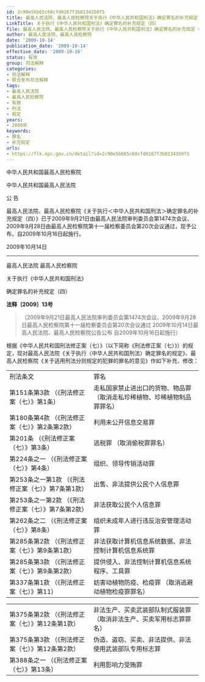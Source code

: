 ```yaml
---
id: 2c90e5bb65c68cfd0167f3b8134350f5
title: 最高人民法院、最高人民检察院关于执行《中华人民共和国刑法》确定罪名的补充规定（四）
LinkTitle: 关于执行《中华人民共和国刑法》确定罪名的补充规定（四）
file: 最高人民法院、最高人民检察院关于执行《中华人民共和国刑法》确定罪名的补充规定（四）_20091014_2c90e5bb65c68cfd0167f3b8134350f5.docx
author: 最高人民法院、最高人民检察院
date: '2009-10-14'
publication_date: '2009-10-14'
effective_date: '2009-10-16'
status: 有效
group: 司法解释
categories:
- 司法解释
- 联合发布司法解释
tags:
- 最高人民法院
- 最高人民检察院
- 有效
- 刑法
- 规定
years:
- 2009年
keywords:
- 罪名
- 补充规定
urls:
- https://flk.npc.gov.cn/detail?id=2c90e5bb65c68cfd0167f3b8134350f5
---
```


中华人民共和国最高人民检察院

中华人民共和国最高人民法院

公 告

最高人民法院、最高人民检察院《关于执行＜中华人民共和国刑法＞确定罪名的补充规定（四）》已于2009年9月21日由最高人民法院审判委员会第1474次会议、2009年9月28日由最高人民检察院第十一届检察委员会第20次会议通过，现予公布，自2009年10月16日起施行。

2009年10月14日

---

最高人民法院 最高人民检察院

关于执行《中华人民共和国刑法》

确定罪名的补充规定（四）

**法释〔2009〕13号**

> （2009年9月21日最高人民法院审判委员会第1474次会议、2009年9月28日最高人民检察院第十一届检察委员会第20次会议通过 2009年10月14日最高人民法院、最高人民检察院公告公布 自2009年10月16日起施行）

根据《中华人民共和国刑法修正案（七）》（以下简称《刑法修正案（七）》）的规定，现对最高人民法院《关于执行〈中华人民共和国刑法〉确定罪名的规定》、最高人民检察院《关于适用刑法分则规定的犯罪的罪名的意见》作如下补充、修改：

|  |  |
| --- | --- |
| 刑法条文 | 罪名 |
| 第151条第3款  （《刑法修正案（七）》第1条） | 走私国家禁止进出口的货物、物品罪  （取消走私珍稀植物、珍稀植物制品罪罪名） |
| 第180条第4款  （《刑法修正案（七）》第2条第2款） | 利用未公开信息交易罪 |
| 第201条  （《刑法修正案（七）》第3条） | 逃税罪  （取消偷税罪罪名） |
| 第224条之一  （《刑法修正案（七）》第4条） | 组织、领导传销活动罪 |
| 第253条之一第1款  （《刑法修正案（七）》第7条第1款） | 出售、非法提供公民个人信息罪 |
| 第253条之一第2款  （《刑法修正案（七）》第7条第2款） | 非法获取公民个人信息罪 |
| 第262条之二  （《刑法修正案（七）》第8条） | 组织未成年人进行违反治安管理活动罪 |
| 第285条第2款  （《刑法修正案（七）》第9条第1款） | 非法获取计算机信息系统数据、非法控制计算机信息系统罪 |
| 第285条第3款  （《刑法修正案（七）》第9条第2款） | 提供侵入、非法控制计算机信息系统程序、工具罪 |
| 第337条第1款  （《刑法修正案（七）》第11） | 妨害动植物防疫、检疫罪  （取消逃避动植物检疫罪罪名） |

|  |  |
| --- | --- |
| 第375条第2款  （《刑法修正案（七）》第12条第1款） | 非法生产、买卖武装部队制式服装罪  （取消非法生产、买卖军用标志罪罪名） |
| 第375条第3款  （《刑法修正案（七）》第12条第2款） | 伪造、盗窃、买卖、非法提供、非法使用武装部队专用标志罪 |
| 第388条之一  （《刑法修正案（七）》第13条） | 利用影响力受贿罪 |
